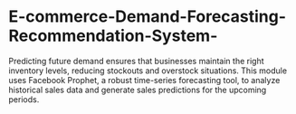 # E-commerce-Demand-Forecasting-Recommendation-System-
Predicting future demand ensures that businesses maintain the right inventory levels, reducing stockouts and overstock situations. This module uses Facebook Prophet, a robust time-series forecasting tool, to analyze historical sales data and generate sales predictions for the upcoming periods.
